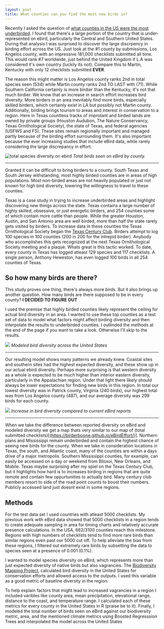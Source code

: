 ```yaml
---
layout: post
title: What counties can you find the most new birds in?
---
```

Recently I asked the question of [what counties in the US were the most underbirded](https://birderboone.github.io/eBirdEffort/). I found that there's a large portion of the country that is under-represented on ebird, particularly the Central and Southern United States. During that analysis I was surprised to discover the large discrpency in birding effort across the US. Just look at the #1 county by submissions, Los Angelos county, with an impressive 181,000 checklists submitted all time. This would rank #7 worldwide, just behind the United Kingdom if L.A was considered it's own country (luckily its not). Compare this to Martin, Kentucky with only 12 checklists submitted **EVER**. 

The reason this might matter is Los Angelos county ranks 2nd in total species seen (534) while Martin county ranks 2nd TO LAST with (71). While Southern California certainly is more birdier than the Kentucky, it's not that much birdier. We know that an increase in search effort increases bird diversity. More birders in an area inevitably find more birds, especially skilled birders, which certainly exist in LA but possibly not Martin county. Additionally, birding brings tourism to areas and interest in conservation to a region. Here in Texas countless tracks of improtant and birded lands are owned by private groups (Houston Audubon, The Nature Conservancy, Texas Ornithological Society), the state of Texas, and federal agencies (USFWS and FS). These sites remain regionally important and managed partly because of the birding effort surrounding them. It's also important because the ever increasing studies that include eBird data, while rarely considering the large discrepancy in effort.

![total species diversity on ebird](https://i.imgur.com/ogHJ3Tr.png) *Total birds seen on eBird by county.*

-------------------------------------------------
Granted it can be difficult to bring birders to a county. South Texas and South Jersey withstanding, most highly birded counties are in areas of high populations. Most non-birded areas are not heavily populated or just not known for high bird diversity, lowering the willingness to travel to these counties. 

Texas is a case study in trying to increase underbirded areas and highlight discovering new things across the state. Texas contains a large number of highly skilled, obsessive, or just energetic birders, and 254 counties some of which contain more cattle than people. While the greater Houston, Austin, and San Antonio area are well birded, more than half the state rarely gets visited by birders. To increase data in these counties the Texas Ornithological Society began the [Texas Century Club](http://texascenturyclub.org/index.php?title=Main_Page). Birders attempt to log 100 species in 100 counties (200 in 200 for the intrepid birder). Anybody who accomplishes this gets recognized at the next Texas Ornithological Society meeting and a plaque. Whats great is this tactic worked. To date, every county in Texas has logged atleast 129 species and 117 checklists. A single person, Anthony Heweston, has even logged 100 birds in all 254 counties of Texas. 

## So how many birds are there?
This study proves one thing, there's always more birds. But it also brings up another question. How many birds are there supposed to be in every county? **I DECIDED TO FIGURE OUT** 

I used the premise that highly birded counties likely represent the ceiling for actual bird diversity in an area. I wanted to use these top counties as a test set of data to model what factors might affect birding diversity and then interpolate the results to underbirded counties. I outlinded the methods at the end of the page if you want to take a look. Otherwise I'll skip to the results.

![](https://i.imgur.com/VDGZpKY.png)
*Modeled bird diversity across the United States*

-------------------------------------------------
Our resulting model shows many patterns we already knew. Coastal sites and southern sites had the highest expected diversity, and these show up in our actual ebird diversity. Perhaps more surprising is that western diversity as a whole is expected to be much higher than interior eastern diversity, particularly in the Appalachian region. Under that light there likely should always be lower expectations for finding new birds in this region. In total our lowest diversity was in Patrick county, Virginia (240 birds), our highest total was from Los Angelos county (487), and our average diversity was 299 birds for each county. 

![](https://i.imgur.com/V7TEDjj.png)
*Increase in bird diversity compared to current eBird reports*

-------------------------------------------------
When we take the difference between reported diversity on eBird and modeled diversity we get a map thats very similar to our map of (total submitted checklists)[(https://birderboone.github.io/eBirdEffort/)]. Northern plans and Mississippi remain underbirded and contain the highest chance of seeing new birds for the county. When we take in consideration locations in Texas, the south, and Atlantic coast, many of the counties are within a days drive of a major metropolis. Southern Mississippi counties, for example, can easily be accessed on a day or weekend from Biloxoi, New Orleans, and Mobile. Texas maybe surprising after my spiel on the Texas Century Club, but it highlights how hard is to increases birding in regions that are quite remote and contain few oppurtunities to actually bird. Many century club members resort to side of the road point counts to boost their numbers. Publicly accessed land just doesnt exist in some regions.

## Methods
For the test data set I used countries with atleast 5000 checklists. My previous work with eBird data showed that 5000 checklists in a region tends to create adequate sampling in area for timing charts and relatively accurate presence calculations. In the USA, 662/3100 counties reach this milestone. Regions with high numbers of checklists tend to find more rare birds than similar regions even past our 5000 cut off. To help alleviate the bias from these regions, I filtered out extremely rare birds by subsetting the data to species seen at a presence of 0.001 (0.1%). 

I wanted to model species diversity on eBird, which represents more than just expected diversity of native birds but also vagrancies. The [Biodiversity Mapping Project](http://biodiversitymapping.org/wordpress/index.php/usa-birds/), calculated bird diversity in the United States for conservation efforts and allowed access to the outputs. I used this variable as a good metric of baseline diversity in the region. 

To help explain factors that might lead to increased vagrancies in a region I included varibles like county area, mean precipitation, elevational range, distance to the coast, and temperature range. I calculated each of these metrics for every county in the United States in R (praise be to it). Finally, I modeled the total number of birds seen on eBird against our biodiversity metric, area, and the mentioned climate metrics using Boosted Regresssion Trees and interpolated the model across the United States

